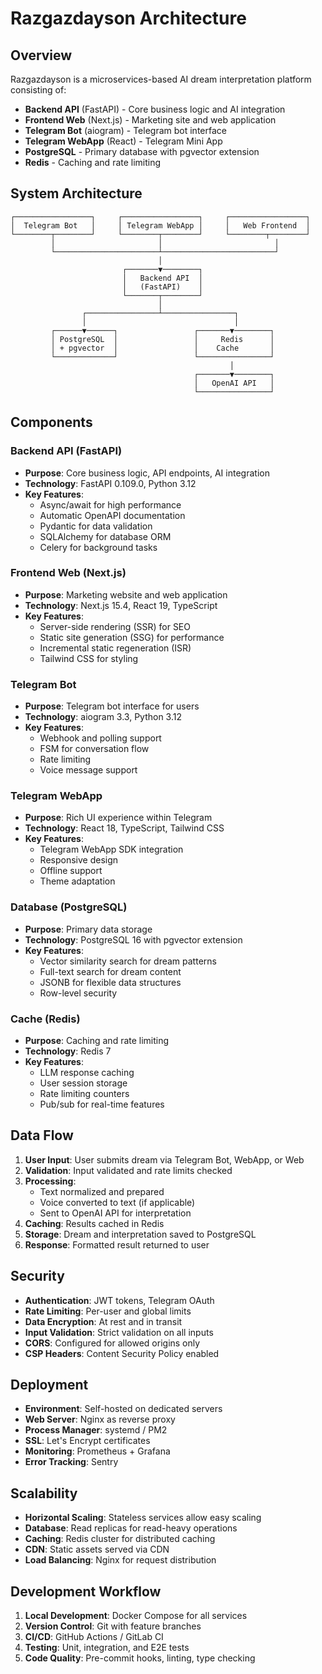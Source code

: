 # Razgazdayson Architecture

## Overview

Razgazdayson is a microservices-based AI dream interpretation platform consisting of:

- **Backend API** (FastAPI) - Core business logic and AI integration
- **Frontend Web** (Next.js) - Marketing site and web application
- **Telegram Bot** (aiogram) - Telegram bot interface
- **Telegram WebApp** (React) - Telegram Mini App
- **PostgreSQL** - Primary database with pgvector extension
- **Redis** - Caching and rate limiting

## System Architecture

```
┌─────────────────┐     ┌─────────────────┐     ┌─────────────────┐
│  Telegram Bot   │     │ Telegram WebApp │     │   Web Frontend  │
└────────┬────────┘     └────────┬────────┘     └────────┬────────┘
         │                       │                         │
         └───────────────────────┴─────────────────────────┘
                                 │
                         ┌───────▼────────┐
                         │   Backend API  │
                         │   (FastAPI)    │
                         └───────┬────────┘
                                 │
                ┌────────────────┴────────────────┐
                │                                 │
         ┌──────▼──────┐                 ┌───────▼────────┐
         │ PostgreSQL  │                 │     Redis      │
         │ + pgvector  │                 │    Cache       │
         └─────────────┘                 └────────────────┘
                                                 │
                                         ┌───────▼────────┐
                                         │   OpenAI API   │
                                         └────────────────┘
```

## Components

### Backend API (FastAPI)

- **Purpose**: Core business logic, API endpoints, AI integration
- **Technology**: FastAPI 0.109.0, Python 3.12
- **Key Features**:
  - Async/await for high performance
  - Automatic OpenAPI documentation
  - Pydantic for data validation
  - SQLAlchemy for database ORM
  - Celery for background tasks

### Frontend Web (Next.js)

- **Purpose**: Marketing website and web application
- **Technology**: Next.js 15.4, React 19, TypeScript
- **Key Features**:
  - Server-side rendering (SSR) for SEO
  - Static site generation (SSG) for performance
  - Incremental static regeneration (ISR)
  - Tailwind CSS for styling

### Telegram Bot

- **Purpose**: Telegram bot interface for users
- **Technology**: aiogram 3.3, Python 3.12
- **Key Features**:
  - Webhook and polling support
  - FSM for conversation flow
  - Rate limiting
  - Voice message support

### Telegram WebApp

- **Purpose**: Rich UI experience within Telegram
- **Technology**: React 18, TypeScript, Tailwind CSS
- **Key Features**:
  - Telegram WebApp SDK integration
  - Responsive design
  - Offline support
  - Theme adaptation

### Database (PostgreSQL)

- **Purpose**: Primary data storage
- **Technology**: PostgreSQL 16 with pgvector extension
- **Key Features**:
  - Vector similarity search for dream patterns
  - Full-text search for dream content
  - JSONB for flexible data structures
  - Row-level security

### Cache (Redis)

- **Purpose**: Caching and rate limiting
- **Technology**: Redis 7
- **Key Features**:
  - LLM response caching
  - User session storage
  - Rate limiting counters
  - Pub/sub for real-time features

## Data Flow

1. **User Input**: User submits dream via Telegram Bot, WebApp, or Web
2. **Validation**: Input validated and rate limits checked
3. **Processing**: 
   - Text normalized and prepared
   - Voice converted to text (if applicable)
   - Sent to OpenAI API for interpretation
4. **Caching**: Results cached in Redis
5. **Storage**: Dream and interpretation saved to PostgreSQL
6. **Response**: Formatted result returned to user

## Security

- **Authentication**: JWT tokens, Telegram OAuth
- **Rate Limiting**: Per-user and global limits
- **Data Encryption**: At rest and in transit
- **Input Validation**: Strict validation on all inputs
- **CORS**: Configured for allowed origins only
- **CSP Headers**: Content Security Policy enabled

## Deployment

- **Environment**: Self-hosted on dedicated servers
- **Web Server**: Nginx as reverse proxy
- **Process Manager**: systemd / PM2
- **SSL**: Let's Encrypt certificates
- **Monitoring**: Prometheus + Grafana
- **Error Tracking**: Sentry

## Scalability

- **Horizontal Scaling**: Stateless services allow easy scaling
- **Database**: Read replicas for read-heavy operations
- **Caching**: Redis cluster for distributed caching
- **CDN**: Static assets served via CDN
- **Load Balancing**: Nginx for request distribution

## Development Workflow

1. **Local Development**: Docker Compose for all services
2. **Version Control**: Git with feature branches
3. **CI/CD**: GitHub Actions / GitLab CI
4. **Testing**: Unit, integration, and E2E tests
5. **Code Quality**: Pre-commit hooks, linting, type checking